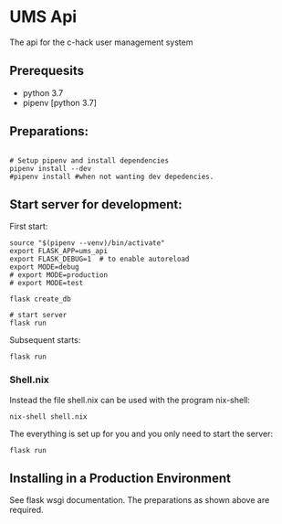 # UMS Api
The api for the c-hack user management system

## Prerequesits
- python 3.7
- pipenv [python 3.7]

## Preparations:
```shell

# Setup pipenv and install dependencies
pipenv install --dev
#pipenv install #when not wanting dev depedencies.
```

## Start server for development:

First start:
```shell
source "$(pipenv --venv)/bin/activate"
export FLASK_APP=ums_api
export FLASK_DEBUG=1  # to enable autoreload
export MODE=debug
# export MODE=production
# export MODE=test

flask create_db

# start server
flask run
```

Subsequent starts:
```shell
flask run
```

### Shell.nix

Instead the file shell.nix can be used with the program nix-shell:
```shell
nix-shell shell.nix
```
The everything is set up for you and you only need to start the server:
```shell
flask run
```

## Installing in a Production Environment
See flask wsgi documentation. The preparations as shown above are required.
